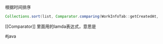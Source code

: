 根据时间排序
```java
Collections.sort(list, Comparator.comparing(WorkInfoTab::getCreatedAt, (t1, t2) -> t2.compareTo(t1)));
```
[[Comparator]]
里面用的lamda表达式，意思是

#java 